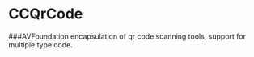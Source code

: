 # CCQrCode

###AVFoundation encapsulation of qr code scanning tools, support for multiple type code.